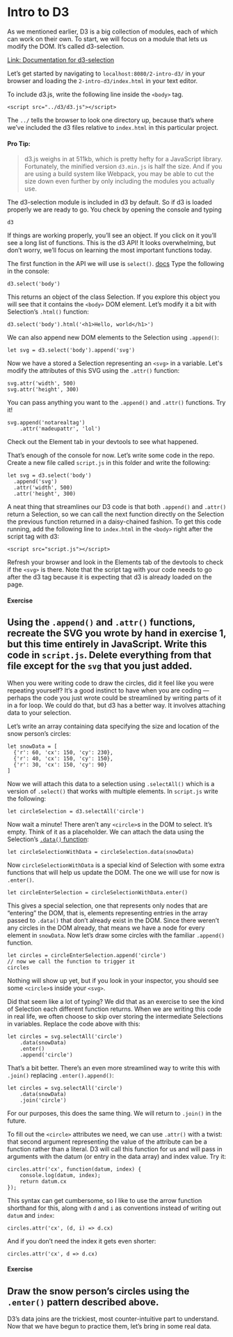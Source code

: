 # Intro to D3

As we mentioned earlier, D3 is a big collection of modules, each of which can work on their own. To start, we will focus on a module that lets us modify the DOM. It’s called d3-selection. 

[Link: Documentation for d3-selection][1]

Let’s get started by navigating to `localhost:8080/2-intro-d3/` in your browser and loading the `2-intro-d3/index.html` in your text editor.

To include d3.js, write the following line inside the `<body>` tag.

	<script src="../d3/d3.js"></script>

The `../` tells the browser to look one directory up, because that’s where we’ve included the d3 files relative to `index.html` in this particular project.

#### Pro Tip: 
> d3.js weighs in at 511kb, which is pretty hefty for a JavaScript library. Fortunately, the minified version `d3.min.js` is half the size. And if you are using a build system like Webpack, you may be able to cut the size down even further by only including the modules you actually use.

The d3-selection module is included in d3 by default. So if d3 is loaded properly we are ready to go. You check by opening the console and typing

	d3

If things are working properly, you’ll see an object. If you click on it you’ll see a long list of functions. This is the d3 API! It looks overwhelming, but don’t worry, we’ll focus on learning the most important functions today.

The first function in the API we will use is `select()`. [docs][2] Type the following in the console:

	d3.select('body')

This returns an object of the class Selection. If you explore this object you will see that it contains the `<body>` DOM element. Let’s modify it a bit with Selection’s `.html()` function:

	d3.select('body').html('<h1>Hello, world</h1>')

We can also append new DOM elements to the Selection using `.append()`:

	let svg = d3.select('body').append('svg')

Now we have a stored a Selection representing an `<svg>` in a variable. Let's modify the attributes of this SVG using the `.attr()` function:

	svg.attr('width', 500)
	svg.attr('height', 300)

You can pass anything you want to the `.append()` and `.attr()` functions. Try it!

	svg.append('notarealtag')
		.attr('madeupattr', 'lol')

Check out the Element tab in your devtools to see what happened.

That’s enough of the console for now. Let’s write some code in the repo. Create a new file called `script.js` in this folder and write the following:

	let svg = d3.select('body')
	  .append('svg')
	  .attr('width', 500)
	  .attr('height', 300)

A neat thing that streamlines our D3 code is that both `.append()` and `.attr()` return a Selection, so we can call the next function directly on the Selection the previous function returned in a daisy-chained fashion. To get this code running, add the following line to `index.html` in the `<body>` right after the script tag with d3:

	<script src="script.js"></script>

Refresh your browser and look in the Elements tab of the devtools to check if the `<svg>` is there. Note that the script tag with your code needs to go after the d3 tag because it is expecting that d3 is already loaded on the page.

#### Exercise
Using the `.append()` and `.attr()` functions, recreate the SVG you wrote by hand in exercise 1, but this time entirely in JavaScript. Write this code in `script.js`. Delete everything from that file except for the `svg` that you just added.
---- 
When you were writing code to draw the circles, did it feel like you were repeating yourself? It’s a good instinct to have when you are coding — perhaps the code you just wrote could be streamlined by writing parts of it in a for loop. We could do that, but d3 has a better way. It involves attaching data to your selection.

Let’s write an array containing data specifying the size and location of the snow person’s  circles:

	let snowData = [
	  {'r': 60, 'cx': 150, 'cy': 230},
	  {'r': 40, 'cx': 150, 'cy': 150},
	  {'r': 30, 'cx': 150, 'cy': 90}
	]

Now we will attach this data to a selection using `.selectAll()` which is a version of `.select()` that works with multiple elements. In `script.js` write the following:

	let circleSelection = d3.selectAll('circle')

Now wait a minute! There aren’t any `<circle>`s in the DOM to select. It’s empty. Think of it as a placeholder. We can attach the data using the Selection’s [`.data()` function][3]:

	let circleSelectionWithData = circleSelection.data(snowData)

Now `circleSelectionWithData` is a special kind of Selection with some extra functions that will help us update the DOM. The one we will use for now is `.enter()`.

	let circleEnterSelection = circleSelectionWithData.enter()

This gives a special selection, one that represents only nodes that are “entering” the DOM, that is, elements representing entries in the array passed to `.data()` that don’t already exist in the DOM. Since there weren’t any circles in the DOM already, that means we have a node for every element in `snowData`. Now let’s draw some circles with the familiar `.append()` function.

	let circles = circleEnterSelection.append('circle')
	// now we call the function to trigger it
	circles

Nothing will show up yet, but if you look in your inspector, you should see some `<circle>`s inside your `<svg>`.

Did that seem like a lot of typing? We did that as an exercise to see the kind of Selection each different function returns. When we are writing this code in real life, we often choose to skip over storing the intermediate Selections in variables. Replace the code above with this:

	let circles = svg.selectAll('circle')
		.data(snowData)
		.enter()
		.append('circle')

That’s a bit better. There’s an even more streamlined way to write this with `.join()` replacing `.enter().append()`:

	let circles = svg.selectAll('circle')
		.data(snowData)
		.join('circle')

For our purposes, this does the same thing. We will return to `.join()` in the future.

To fill out the `<circle>` attributes we need, we can use `.attr()` with a twist: that second argument representing the value of the attribute can be a function rather than a literal. D3 will call this function for us and will pass in arguments with the datum (or entry in the data array) and index value. Try it:

	circles.attr('cx', function(datum, index) {
		console.log(datum, index);
		return datum.cx
	});

This syntax can get cumbersome, so I like to use the arrow function shorthand for this, along with `d` and `i` as conventions instead of writing out `datum` and `index`:

	circles.attr('cx', (d, i) => d.cx)

And if you don’t need the index it gets even shorter:

	circles.attr('cx', d => d.cx)

#### Exercise
Draw the snow person’s circles using the `.enter()` pattern described above. 
---- 
D3’s data joins are the trickiest, most counter-intuitive part to understand. Now that we have begun to practice them, let’s bring in some real data.

[1]:	https://github.com/d3/d3-selection
[2]:	https://github.com/d3/d3-selection#select
[3]:	https://github.com/d3/d3-selection#selection_data